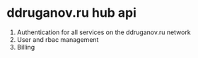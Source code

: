# ddruganov.ru hub api

1. Authentication for all services on the ddruganov.ru network
2. User and rbac management
3. Billing
